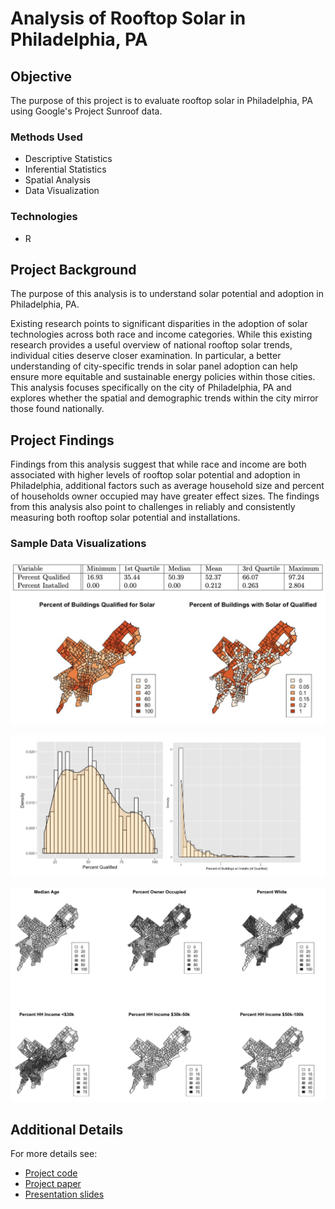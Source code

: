 # Analysis of Rooftop Solar in Philadelphia, PA

## Objective

The purpose of this project is to evaluate rooftop solar in Philadelphia, PA using Google's Project Sunroof data.

### Methods Used
* Descriptive Statistics
* Inferential Statistics
* Spatial Analysis
* Data Visualization

### Technologies
* R 

## Project Background

The purpose of this analysis is to understand solar potential and adoption in Philadelphia, PA.

Existing research points to significant disparities in the adoption of solar technologies across both race and income categories. While this existing research provides a useful overview of national rooftop solar trends, individual cities deserve closer examination. In particular, a better understanding of city-specific trends in solar panel adoption can help ensure more equitable and sustainable energy policies within those cities. This analysis focuses specifically on the city of Philadelphia, PA and explores whether the spatial and demographic trends within the city mirror those found nationally. 

## Project Findings

Findings from this analysis suggest that while race and income are both associated with higher levels of rooftop solar potential and adoption in Philadelphia, additional factors such as average household size and percent of households owner occupied may have greater effect sizes. The findings from this analysis also point to challenges in reliably and consistently measuring both rooftop solar potential and installations.

### Sample Data Visualizations

![](images/spatial_analysis.png)

![](images/percent_qualified_visualization.png)

![](images/spatial_analysis_detailed.png)



## Additional Details

For more details see:
* [Project code](https://github.com/aeevered/philadelphia-solar-analysis/blob/main/phl_solar_analysis_code.R)
* [Project paper](https://github.com/aeevered/philadelphia-solar-analysis/blob/main/phl_solar_analysis.pdf)
* [Presentation slides](https://github.com/aeevered/philadelphia-solar-analysis/blob/main/phl_solar_analysis_presentation.pdf)
